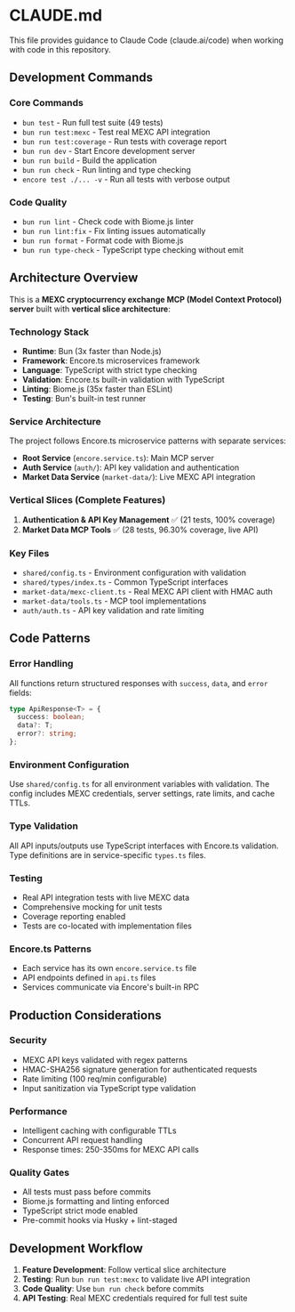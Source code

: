 # CLAUDE.md

This file provides guidance to Claude Code (claude.ai/code) when working with code in this repository.

## Development Commands

### Core Commands
- `bun test` - Run full test suite (49 tests)
- `bun run test:mexc` - Test real MEXC API integration
- `bun run test:coverage` - Run tests with coverage report
- `bun run dev` - Start Encore development server
- `bun run build` - Build the application
- `bun run check` - Run linting and type checking
- `encore test ./... -v` - Run all tests with verbose output

### Code Quality
- `bun run lint` - Check code with Biome.js linter
- `bun run lint:fix` - Fix linting issues automatically
- `bun run format` - Format code with Biome.js
- `bun run type-check` - TypeScript type checking without emit

## Architecture Overview

This is a **MEXC cryptocurrency exchange MCP (Model Context Protocol) server** built with **vertical slice architecture**:

### Technology Stack
- **Runtime**: Bun (3x faster than Node.js)
- **Framework**: Encore.ts microservices framework
- **Language**: TypeScript with strict type checking
- **Validation**: Encore.ts built-in validation with TypeScript
- **Linting**: Biome.js (35x faster than ESLint)
- **Testing**: Bun's built-in test runner

### Service Architecture
The project follows Encore.ts microservice patterns with separate services:
- **Root Service** (`encore.service.ts`): Main MCP server
- **Auth Service** (`auth/`): API key validation and authentication
- **Market Data Service** (`market-data/`): Live MEXC API integration

### Vertical Slices (Complete Features)
1. **Authentication & API Key Management** ✅ (21 tests, 100% coverage)
2. **Market Data MCP Tools** ✅ (28 tests, 96.30% coverage, live API)

### Key Files
- `shared/config.ts` - Environment configuration with validation
- `shared/types/index.ts` - Common TypeScript interfaces
- `market-data/mexc-client.ts` - Real MEXC API client with HMAC auth
- `market-data/tools.ts` - MCP tool implementations
- `auth/auth.ts` - API key validation and rate limiting

## Code Patterns

### Error Handling
All functions return structured responses with `success`, `data`, and `error` fields:
```typescript
type ApiResponse<T> = {
  success: boolean;
  data?: T;
  error?: string;
};
```

### Environment Configuration
Use `shared/config.ts` for all environment variables with validation. The config includes MEXC credentials, server settings, rate limits, and cache TTLs.

### Type Validation
All API inputs/outputs use TypeScript interfaces with Encore.ts validation. Type definitions are in service-specific `types.ts` files.

### Testing
- Real API integration tests with live MEXC data
- Comprehensive mocking for unit tests
- Coverage reporting enabled
- Tests are co-located with implementation files

### Encore.ts Patterns
- Each service has its own `encore.service.ts` file
- API endpoints defined in `api.ts` files
- Services communicate via Encore's built-in RPC

## Production Considerations

### Security
- MEXC API keys validated with regex patterns
- HMAC-SHA256 signature generation for authenticated requests
- Rate limiting (100 req/min configurable)
- Input sanitization via TypeScript type validation

### Performance
- Intelligent caching with configurable TTLs
- Concurrent API request handling
- Response times: 250-350ms for MEXC API calls

### Quality Gates
- All tests must pass before commits
- Biome.js formatting and linting enforced
- TypeScript strict mode enabled
- Pre-commit hooks via Husky + lint-staged

## Development Workflow

1. **Feature Development**: Follow vertical slice architecture
2. **Testing**: Run `bun run test:mexc` to validate live API integration
3. **Code Quality**: Use `bun run check` before commits
4. **API Testing**: Real MEXC credentials required for full test suite